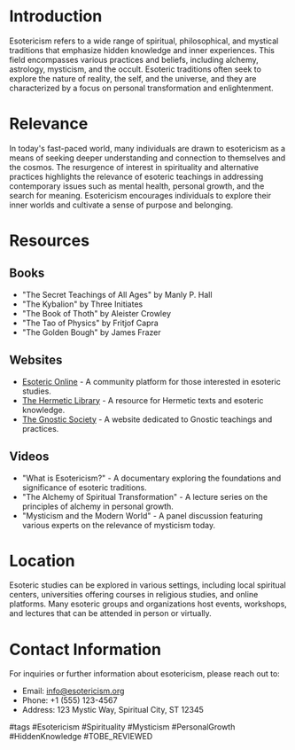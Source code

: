 # Introduction
Esotericism refers to a wide range of spiritual, philosophical, and mystical traditions that emphasize hidden knowledge and inner experiences. This field encompasses various practices and beliefs, including alchemy, astrology, mysticism, and the occult. Esoteric traditions often seek to explore the nature of reality, the self, and the universe, and they are characterized by a focus on personal transformation and enlightenment.

# Relevance
In today's fast-paced world, many individuals are drawn to esotericism as a means of seeking deeper understanding and connection to themselves and the cosmos. The resurgence of interest in spirituality and alternative practices highlights the relevance of esoteric teachings in addressing contemporary issues such as mental health, personal growth, and the search for meaning. Esotericism encourages individuals to explore their inner worlds and cultivate a sense of purpose and belonging.

# Resources

## Books
- "The Secret Teachings of All Ages" by Manly P. Hall
- "The Kybalion" by Three Initiates
- "The Book of Thoth" by Aleister Crowley
- "The Tao of Physics" by Fritjof Capra
- "The Golden Bough" by James Frazer

## Websites
- [Esoteric Online](https://www.esotericonline.net) - A community platform for those interested in esoteric studies.
- [The Hermetic Library](http://www.hermetic.com) - A resource for Hermetic texts and esoteric knowledge.
- [The Gnostic Society](https://gnosis.org) - A website dedicated to Gnostic teachings and practices.

## Videos
- "What is Esotericism?" - A documentary exploring the foundations and significance of esoteric traditions.
- "The Alchemy of Spiritual Transformation" - A lecture series on the principles of alchemy in personal growth.
- "Mysticism and the Modern World" - A panel discussion featuring various experts on the relevance of mysticism today.

# Location
Esoteric studies can be explored in various settings, including local spiritual centers, universities offering courses in religious studies, and online platforms. Many esoteric groups and organizations host events, workshops, and lectures that can be attended in person or virtually.

# Contact Information
For inquiries or further information about esotericism, please reach out to:
- Email: info@esotericism.org
- Phone: +1 (555) 123-4567
- Address: 123 Mystic Way, Spiritual City, ST 12345

#tags 
#Esotericism #Spirituality #Mysticism #PersonalGrowth #HiddenKnowledge #TOBE_REVIEWED
